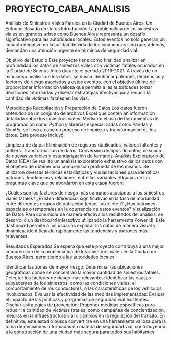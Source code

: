 # PROYECTO_CABA_ANALISIS
Análisis de Siniestros Viales Fatales en la Ciudad de Buenos Aires: Un Enfoque Basado en Datos
Introducción
La problemática de los siniestros viales en grandes urbes como Buenos Aires representa un desafío significativo para las autoridades locales. Estos eventos no solo generan un impacto negativo en la calidad de vida de los ciudadanos sino que, además, demandan una atención urgente en términos de seguridad vial.

Objetivo del Estudio
Este proyecto tiene como finalidad analizar en profundidad los datos de siniestros viales con víctimas fatales ocurridos en la Ciudad de Buenos Aires durante el período 2016-2021. A través de un minucioso análisis de los datos, se busca identificar patrones, tendencias y factores de riesgo asociados a estos eventos, con el objetivo último de proporcionar información valiosa que permita a las autoridades tomar decisiones informadas y diseñar estrategias efectivas para reducir la cantidad de víctimas fatales en las vías.

Metodología
Recopilación y Preparación de Datos
Los datos fueron obtenidos de un conjunto de archivos Excel que contenían información detallada sobre los siniestros viales. Mediante el uso de herramientas de programación como Python y librerías especializadas como Pandas y NumPy, se llevó a cabo un proceso de limpieza y transformación de los datos. Este proceso incluyó:

Limpieza de datos: Eliminación de registros duplicados, valores faltantes y outliers.
Transformación de datos: Conversión de tipos de datos, creación de nuevas variables y estandarización de formatos.
Análisis Exploratorio de Datos (EDA)
Se realizó un análisis exploratorio exhaustivo de los datos con el objetivo de obtener una comprensión profunda de los mismos. Se utilizaron diversas técnicas estadísticas y visualizaciones para identificar patrones, tendencias y relaciones entre las variables. Algunas de las preguntas clave que se abordaron en esta etapa fueron:

¿Cuáles son los factores de riesgo más comunes asociados a los siniestros viales fatales?
¿Existen diferencias significativas en la tasa de mortalidad entre diferentes grupos de población (edad, sexo, etc.)?
¿Hay patrones espaciales o temporales en la ocurrencia de estos eventos?
Visualización de Datos
Para comunicar de manera efectiva los resultados del análisis, se desarrolló un dashboard interactivo utilizando la herramienta Power BI. Este dashboard permite a los usuarios explorar los datos de manera visual y dinámica, identificando rápidamente las tendencias y patrones más relevantes.

Resultados Esperados
Se espera que este proyecto contribuya a una mejor comprensión de la problemática de los siniestros viales en la Ciudad de Buenos Aires, permitiendo a las autoridades locales:

Identificar las zonas de mayor riesgo: Determinar las ubicaciones geográficas donde se concentran la mayor cantidad de siniestros fatales.
Detectar los factores de riesgo más relevantes: Identificar las causas subyacentes de los siniestros, como las condiciones viales, el comportamiento de los conductores, o las características de los vehículos involucrados.
Evaluar la efectividad de las medidas implementadas: Evaluar el impacto de las políticas y programas de seguridad vial existentes.
Diseñar estrategias de prevención: Proponer medidas específicas para reducir la cantidad de víctimas fatales, como campañas de concientización, mejoras en la infraestructura vial o cambios en la regulación del tránsito.
En definitiva, este estudio busca convertirse en una herramienta valiosa para la toma de decisiones informadas en materia de seguridad vial, contribuyendo a la construcción de una ciudad más segura para todos sus habitantes.
